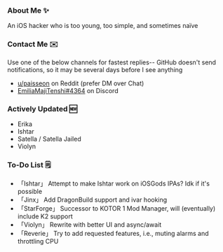 ### About Me ✨
An iOS hacker who is too young, too simple, and sometimes naïve

### Contact Me ✉️
Use one of the below channels for fastest replies-- GitHub doesn't send notifications, so it may be several days before I see anything

- [u/paisseon](https://reddit.com/u/paisseon) on Reddit (prefer DM over Chat)
- [EmiliaMajiTenshi#4364](https://discord.gg/VM2ZVWqxsj) on Discord

### Actively Updated 🆕
- Erika
- Ishtar
- Satella / Satella Jailed
- Violyn

### To-Do List 🗒
- 「Ishtar」    Attempt to make Ishtar work on iOSGods IPAs? Idk if it's possible
- 「Jinx」      Add DragonBuild support and ivar hooking
- 「StarForge」 Successor to KOTOR 1 Mod Manager, will (eventually) include K2 support
- 「Violyn」    Rewrite with better UI and async/await
- 「Reverie」   Try to add requested features, i.e., muting alarms and throttling CPU
